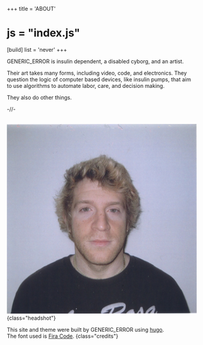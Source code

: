 +++
title = 'ABOUT'
# js = "index.js"
[build]
    list = 'never'
+++

GENERIC_ERROR is insulin dependent, a disabled cyborg, and an artist.

Their art takes many forms, including video, code, and electronics. They question the logic of computer based devices, like insulin pumps, that aim to use algorithms to automate labor, care, and decision making.

They also do other things.

-//-

\
![GENERIC_ERROR headshot](headshot.jpg)
{class="headshot"}

This site and theme were built by GENERIC_ERROR using [hugo](https://gohugo.io/).  
The font used is [Fira Code](https://github.com/tonsky/FiraCode).
{class="credits"}